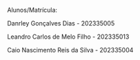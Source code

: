 Alunos/Matrícula:

Danrley Gonçalves Dias - 202335005

Leandro Carlos de Melo Filho - 202335013

Caio Nascimento Reis da Silva - 202335004
